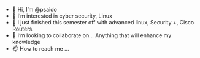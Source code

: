 - 👋 Hi, I’m @psaido
- 👀 I’m interested in cyber security, Linux  
- 🌱 I just finished this semester off with advanced linux, Security +, Cisco Routers.
- 💞️ I’m looking to collaborate on... Anything that will enhance my knowledge 
- 📫 How to reach me ...

<!---
psaido/psaido is a ✨ special ✨ repository because its `README.md` (this file) appears on your GitHub profile.
You can click the Preview link to take a look at your changes.
--->
